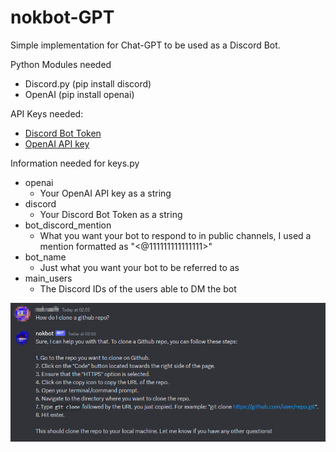 # nokbot-GPT

Simple implementation for Chat-GPT to be used as a Discord Bot.

Python Modules needed
- Discord.py (pip install discord)
- OpenAI (pip install openai)

API Keys needed:
- [Discord Bot Token](https://discord.com/developers/docs/getting-started)
- [OpenAI API key](https://help.openai.com/en/articles/4936850-where-do-i-find-my-secret-api-key)

Information needed for keys.py
- openai
    - Your OpenAI API key as a string
- discord
    - Your Discord Bot Token as a string
- bot_discord_mention
    - What you want your bot to respond to in public channels, I used a mention formatted as "<@111111111111111>"
- bot_name
    - Just what you want your bot to be referred to as
- main_users
    - The Discord IDs of the users able to DM the bot


![Image of a chat between user and nokbot-GPT](https://github.com/larsyngvelundin/nokbot-gpt/blob/main/readme.png?raw=true)
